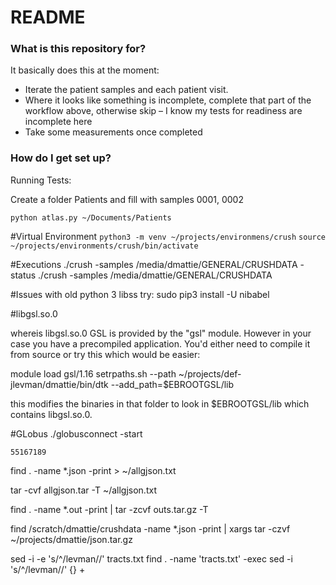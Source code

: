 # README #


### What is this repository for? ###

It basically does this at the moment:
* Iterate the patient samples and each patient visit.
* Where it looks like something is incomplete, complete that part of the workflow above, otherwise skip – I know my tests for readiness are incomplete here
* Take some measurements once completed

### How do I get set up? ###

Running Tests:

Create a folder Patients and fill with samples 0001, 0002

`python atlas.py ~/Documents/Patients`

#Virtual Environment
`python3 -m venv ~/projects/environmens/crush`
`source ~/projects/environments/crush/bin/activate`

#Executions
./crush -samples /media/dmattie/GENERAL/CRUSHDATA -status
./crush -samples /media/dmattie/GENERAL/CRUSHDATA 

#Issues with old python 3 libss
try:
sudo pip3 install -U nibabel


#libgsl.so.0

whereis libgsl.so.0
GSL is provided by the "gsl" module. However in your case you have a precompiled application. You'd either need to compile it from source or try this which would be easier:

module load gsl/1.16
setrpaths.sh --path ~/projects/def-jlevman/dmattie/bin/dtk --add_path=$EBROOTGSL/lib

this modifies the binaries in that folder to look in $EBROOTGSL/lib which contains libgsl.so.0.

#GLobus
    ./globusconnect -start

    55167189


find . -name *.json -print > ~/allgjson.txt

tar -cvf allgjson.tar -T ~/allgjson.txt


find . -name *.out -print | tar -zcvf outs.tar.gz -T 

find /scratch/dmattie/crushdata -name *.json -print  | xargs tar -czvf ~/projects/dmattie/json.tar.gz 



sed -i -e 's/^/levman\//' tracts.txt
find . -name 'tracts.txt' -exec sed -i 's/^/levman\//' {} +
